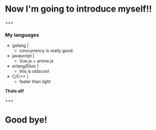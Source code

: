 # Now I'm going to introduce myself!!

+++

### My languages

- golang |
  - concurrency is really good.
- javascript |
  - Vue.js + anime.js
- erlang/Elixir |
  - this is oldscool
- C/C++ |
  - faster than light

**Thats all!**

+++

# Good bye!
